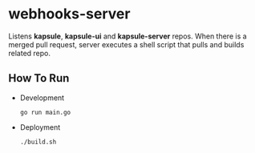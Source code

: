 # webhooks-server

Listens **kapsule**, **kapsule-ui** and **kapsule-server** repos. When there is a merged pull request, server executes a shell script that pulls and builds related repo. 

## How To Run

- Development

	`go run main.go`

- Deployment

	`./build.sh`
